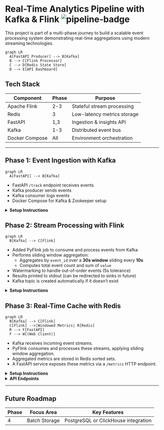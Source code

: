 # Real-Time Analytics Pipeline with Kafka & Flink ![pipeline-badge](https://img.shields.io/badge/status-active-success.svg)


This project is part of a multi-phase journey to build a scalable event processing system demonstrating real-time aggregations using modern streaming technologies.

```mermaid
graph LR
  A[FastAPI Producer] --> B[Kafka]
  B --> C[Flink Processor]
  C --> D[Redis State Store]
  D --> E[API Dashboard]
```

## Tech Stack
| Component       | Phase | Purpose                          |
|-----------------|-------|----------------------------------|
| Apache Flink    | 2-3   | Stateful stream processing       |
| Redis           | 3     | Low-latency metrics storage      |
| FastAPI         | 1,3   | Ingestion & insights API         |
| Kafka           | 1-3   | Distributed event bus            |
| Docker Compose  | All   | Environment orchestration        |

---

## Phase 1: Event Ingestion with Kafka

```mermaid
graph LR
  A[FastAPI] --> B[Kafka]
```

- FastAPI `/track` endpoint receives events
- Kafka producer sends events
- Kafka consumer logs events
- Docker Compose for Kafka & Zookeeper setup

<details>
<summary><strong>Setup Instructions</strong></summary>

```bash
# Start core services
docker-compose up -d

# Create Kafka topic (in new terminal)
python track_service/admin.py

# Start FastAPI producer (in new terminal)
uvicorn track_service.main:app --reload

# Start consumer service (in new terminal)
python consumer_service/consumer.py
```

Components:
1. **FastAPI Producer**: http://localhost:8000/docs (Swagger UI)
2. **Kafka Broker**: localhost:9092
3. **Consumer Service**: Outputs raw events to console
</details>


## Phase 2: Stream Processing with Flink

```mermaid
graph LR
  B[Kafka] --> C[Flink]
```

- Added PyFlink job to consume and process events from Kafka
- Performs sliding window aggregation:
  - Aggregates by `event_id` over a **30s window** sliding every **10s**
  - Computes total event count and sum of `value`
- Watermarking to handle out-of-order events (5s tolerance)
- Results printed to stdout (can be redirected to sinks in future)
- Kafka topic is created automatically if it doesn’t exist

<details>
<summary><strong>Setup Instructions</strong></summary>

```bash
docker-compose up --build
````

This:

1. Starts Zookeeper, Kafka, Flink JobManager & TaskManager
2. Creates the Kafka topic `flink-events` if it doesn't exist
3. Launches a PyFlink streaming job that:

   * Reads from Kafka
   * Parses, validates, aggregates, and prints event metrics

Use `producer.py` (or the FastAPI tracker from Phase 1) to send test events.
</details>

## Phase 3: Real-Time Cache with Redis

```mermaid
graph LR
  B[Kafka] --> C[Flink]
  C[Flink] -->|Windowed Metrics| R[Redis]
  R --> F[FastAPI]
  F --> W[(Web Client)]
```

- Kafka receives incoming event streams.
- PyFlink consumes and processes these streams, applying sliding window aggregation.
- Aggregated metrics are stored in Redis sorted sets.
- A FastAPI service exposes these metrics via a `/metrics` HTTP endpoint.

<details> 
<summary><strong>Setup Instructions</strong></summary>

```bash
# Copy environment template
cp .env.example .env

# Start all services
docker-compose up -d --build

# Generate test data
docker-compose exec flink_service python src/jobs/producers/metric_producer.py
```

**Access Services**:
- FastAPI Docs: http://localhost:8000/docs
- Flink Dashboard: http://localhost:8081
- Redis CLI: `docker exec -it phase3-redis-1 redis-cli -a redispass`

**Sample Query**:
```bash
curl "http://localhost:8000/metrics/metrics?event_type=click&window_size=30s"
```
</details>
<details>
<summary><strong>API Endpoints</strong></summary>

### Get Metrics
```http
GET /metrics?event_type={type}&window_size={size}&limit={n}
```

**Response**:
```json
{
  "event_type": "click",
  "window_size": "30s",
  "entries": [
    {
      "window_start": 1719392400000,
      "count": 142,
      "total_value": 8563.21,
      "unique_users": 23
    }
  ]
}
```
</details>


---

## Future Roadmap
| Phase | Focus Area          | Key Features                            |
|-------|---------------------|-----------------------------------------|
| 4     | Batch Storage       | PostgreSQL or ClickHouse integration    |
